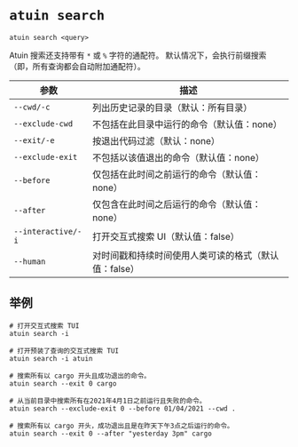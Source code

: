 # `atuin search`

```
atuin search <query>
```

Atuin 搜索还支持带有 `*` 或 `%` 字符的通配符。 默认情况下，会执行前缀搜索（即，所有查询都会自动附加通配符）。

| 参数               | 描述                                                  |
| ------------------ | ----------------------------------------------------- |
| `--cwd/-c`         | 列出历史记录的目录（默认：所有目录）                  |
| `--exclude-cwd`    | 不包括在此目录中运行的命令（默认值：none）            |
| `--exit/-e`        | 按退出代码过滤（默认：none）                          |
| `--exclude-exit`   | 不包括以该值退出的命令（默认值：none）                |
| `--before`         | 仅包括在此时间之前运行的命令（默认值：none）          |
| `--after`          | 仅包含在此时间之后运行的命令（默认值：none）          |
| `--interactive/-i` | 打开交互式搜索 UI（默认值：false）                    |
| `--human`          | 对时间戳和持续时间使用人类可读的格式（默认值：false） |

## 举例

```
# 打开交互式搜索 TUI
atuin search -i

# 打开预装了查询的交互式搜索 TUI
atuin search -i atuin

# 搜索所有以 cargo 开头且成功退出的命令。
atuin search --exit 0 cargo

# 从当前目录中搜索所有在2021年4月1日之前运行且失败的命令。
atuin search --exclude-exit 0 --before 01/04/2021 --cwd .

# 搜索所有以 cargo 开头，成功退出且是在昨天下午3点之后运行的命令。
atuin search --exit 0 --after "yesterday 3pm" cargo
```
